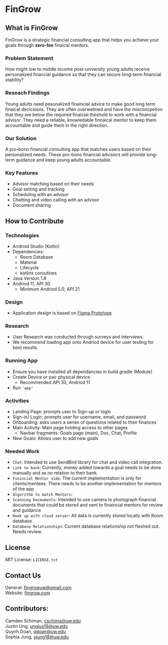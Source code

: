 # FinGrow

## What is FinGrow

FinGrow is a strategic financial consulting app that helps you achieve your goals
through **zero-fee** finaical mentors.

### Problem Statement

How might low to middle income post-university young adults receive personalized financial guidance so that they can secure long-term financial stability?

### Reseach Findings
Young adults need pesonalized finaincial advice to make good long term finaical decicsions. They are often overwelmed and have the misconcpetion that they are below the required finaicial theshold to work with a financial advisor. They need a reliable,
knowledable finnaical mentor to keep them accountable and guide them in the right direction.

### Our Solution

A pro-bono financial consulting app that matches users based on their personalized needs. These pro-bono financial advisiors will provide long-term guidance and keep young adults accountable. 

### Key Features
- Advisor matching based on their needs
- Goal setting and tracking
- Scheduling with an advisor
- Chatting and video calling with an advisor
- Document sharing


## How to Contribute

### Technologies
- Android Studio (Kotlin)
- Dependencies:
    - Room Database
    - Material
    - Lifecycle
    - kotlinx coroutines
- Java Version 1.8
- Andriod 11, API 30
    - Minimum Andriod 5.0, API 21

### Design
- Application design is based on [Figma Prototype](https://www.figma.com/proto/sH2dhWzGftKnmQlpTOoKIE/INFO-490---FinGrow?node-id=940%3A5580&scaling=min-zoom&page-id=941%3A4480&starting-point-node-id=940%3A5580)

### Research
- User Research was conducted through surveys and interviews.
- We recommend loading app onto Andriod device for user testing for best results. 


### Running App
- Ensure you have installed all dependancies in build.gradle (Module)
- Create Device or pair physical device
    - Recommended API 30, Andriod 11
- Run ```'app'```

### Activities

- Landing Page: prompts user to Sign-up or login
- Sign-in/ Login: prompts user for username, email, and password
- Onboarding: asks users a series of questions related to their finances
- Main Activity: Main page holding access to other pages
    - Navbar fragments: Goals page (main), Doc, Chat, Profile
- New Goals: Allows user to add new goals

### Needed Work
- ```Chat```: Intended to use SendBird library for chat and video call integration.
- ```Link to bank```: Currently, money added towards a goal needs to be done manually and as no relation to their bank.
- ```Finincial Mentor side```: The current implementation is only for clients/mentees. There needs to be another implementation for mentors of the app
- ```Algorithm to match Mentors```:
- ```Scanning Docmuments```: Intended to use camera to photograph financial documents that could be stored and sent to finaincial mentors for review and guidance
- ```Hook up with cloud server```: All data is currently stored locally with Room database.
- ```Database Relationships```: Current database relationship not fleshed out. Needs review. 

## License
MIT License: ```LICENSE.txt```

## Contact Us

General: fingrowuw@gmail.com</br>
Website: [fingrow.com](https://fingrow.wixsite.com/fingrow)

## Contributors:

Camden Schiman, cschima@uw.edu</br>
Justin Ung, ungjus19@uw.edu</br>
Quynh Doan, qdoan@uw.edu</br>
Sophia Jung, sjung18@uw.edu